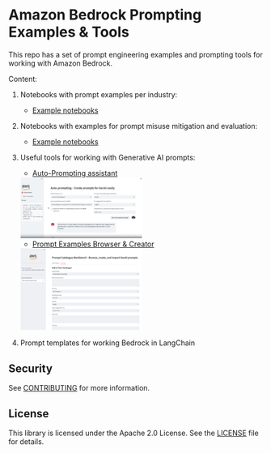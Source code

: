 # Amazon Bedrock Prompting Examples & Tools

This repo has a set of prompt engineering examples and prompting tools for working with Amazon Bedrock.

Content:

1. Notebooks with prompt examples per industry:
    * [Example notebooks](./notebooks/)

2. Notebooks with examples for prompt misuse mitigation and evaluation:
    * [Example notebooks](./notebooks/)

3. Useful tools for working with Generative AI prompts:
    * [Auto-Prompting assistant](./auto_prompting/)

    <img src="./auto_prompting/auto-prompting.png" width="50%">

    * [Prompt Examples Browser & Creator](./prompts_catalogue/)

    <img src="./prompts_catalogue/prompts-catalogue.png" width="50%">
    
4. Prompt templates for working Bedrock in LangChain


## Security

See [CONTRIBUTING](./CONTRIBUTING.md) for more information.

## License

This library is licensed under the Apache 2.0 License. See the [LICENSE](./LICENSE) file for details.